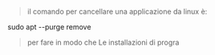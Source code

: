 > il comando per cancellare  una applicazione da linux è:

sudo apt --purge remove <nome applicazione>

> per fare in modo che Le installazioni di progra